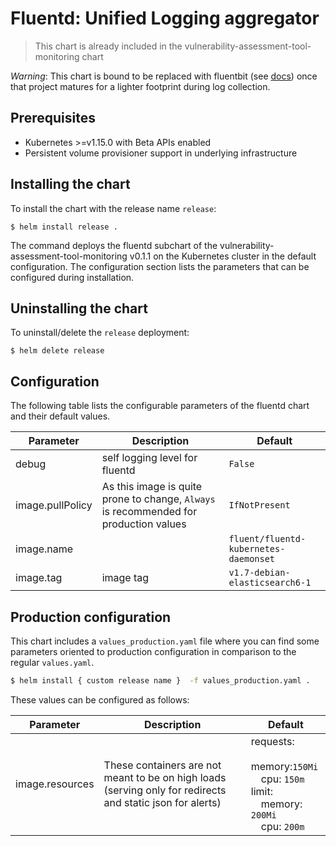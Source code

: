 # Fluentd: Unified Logging aggregator

> This chart is already included in the vulnerability-assessment-tool-monitoring chart

*Warning*: This chart is bound to be replaced with fluentbit (see [docs](https://fluentbit.io/)) once that project matures for a lighter footprint during log collection.

## Prerequisites
-   Kubernetes >=v1.15.0 with Beta APIs enabled
-   Persistent volume provisioner support in underlying infrastructure

## Installing the chart
To install the chart with the release name `release`:
```console
$ helm install release .
```

The command deploys the fluentd subchart of the vulnerability-assessment-tool-monitoring v0.1.1 on the Kubernetes cluster in the default configuration. The configuration section lists
the parameters that can be configured during installation.

## Uninstalling the chart
To uninstall/delete the `release` deployment:
```console
$ helm delete release
```

## Configuration
The following table lists the configurable parameters of the fluentd chart and their default values.

| Parameter  |	Description  |	Default |
|----------|-------------|--------|
| debug | self logging level for fluentd | `False` |
| image.pullPolicy | As this image is quite prone to change, `Always` is recommended for production values | `IfNotPresent` |
| image.name |  | `fluent/fluentd-kubernetes-daemonset` |
| image.tag | image tag | `v1.7-debian-elasticsearch6-1` |

## Production configuration
This chart includes a `values_production.yaml` file where you can find some parameters oriented to production configuration in comparison to the regular `values.yaml`.
```sh
$ helm install { custom release name }  -f values_production.yaml .
```

These values can be configured as follows:

| Parameter  |	Description  |	Default |
|----------|-------------|--------|
| image.resources | These containers are not meant to be on high loads (serving only for redirects and static json for alerts) | requests:<br>&emsp;memory:`150Mi`<br>&emsp;cpu: `150m`<br>limit:<br>&emsp;memory: `200Mi`<br>&emsp;cpu: `200m` |
